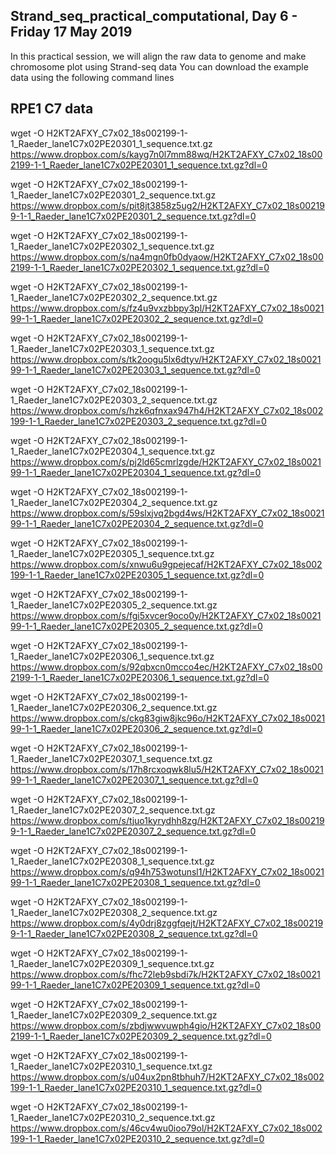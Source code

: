 ## Strand_seq_practical_computational, Day 6 - Friday 17 May 2019
In this practical session, we will align the raw data to genome and make chromosome plot using Strand-seq data
You can download the example data using the following command lines

## RPE1 C7 data
wget -O H2KT2AFXY_C7x02_18s002199-1-1_Raeder_lane1C7x02PE20301_1_sequence.txt.gz https://www.dropbox.com/s/kayg7n0l7mm88wq/H2KT2AFXY_C7x02_18s002199-1-1_Raeder_lane1C7x02PE20301_1_sequence.txt.gz?dl=0

wget -O H2KT2AFXY_C7x02_18s002199-1-1_Raeder_lane1C7x02PE20301_2_sequence.txt.gz https://www.dropbox.com/s/pit8jt3858z5ug2/H2KT2AFXY_C7x02_18s002199-1-1_Raeder_lane1C7x02PE20301_2_sequence.txt.gz?dl=0

wget -O H2KT2AFXY_C7x02_18s002199-1-1_Raeder_lane1C7x02PE20302_1_sequence.txt.gz https://www.dropbox.com/s/na4mgn0fb0dyaow/H2KT2AFXY_C7x02_18s002199-1-1_Raeder_lane1C7x02PE20302_1_sequence.txt.gz?dl=0

wget -O H2KT2AFXY_C7x02_18s002199-1-1_Raeder_lane1C7x02PE20302_2_sequence.txt.gz https://www.dropbox.com/s/fz4u9vxzbbpy3pl/H2KT2AFXY_C7x02_18s002199-1-1_Raeder_lane1C7x02PE20302_2_sequence.txt.gz?dl=0

wget -O H2KT2AFXY_C7x02_18s002199-1-1_Raeder_lane1C7x02PE20303_1_sequence.txt.gz https://www.dropbox.com/s/tk2oogu5lx6dtyv/H2KT2AFXY_C7x02_18s002199-1-1_Raeder_lane1C7x02PE20303_1_sequence.txt.gz?dl=0

wget -O H2KT2AFXY_C7x02_18s002199-1-1_Raeder_lane1C7x02PE20303_2_sequence.txt.gz https://www.dropbox.com/s/hzk6qfnxax947h4/H2KT2AFXY_C7x02_18s002199-1-1_Raeder_lane1C7x02PE20303_2_sequence.txt.gz?dl=0

wget -O H2KT2AFXY_C7x02_18s002199-1-1_Raeder_lane1C7x02PE20304_1_sequence.txt.gz https://www.dropbox.com/s/pj2ld65cmrlzgde/H2KT2AFXY_C7x02_18s002199-1-1_Raeder_lane1C7x02PE20304_1_sequence.txt.gz?dl=0

wget -O H2KT2AFXY_C7x02_18s002199-1-1_Raeder_lane1C7x02PE20304_2_sequence.txt.gz https://www.dropbox.com/s/59slxjvq2bgd4ws/H2KT2AFXY_C7x02_18s002199-1-1_Raeder_lane1C7x02PE20304_2_sequence.txt.gz?dl=0

wget -O H2KT2AFXY_C7x02_18s002199-1-1_Raeder_lane1C7x02PE20305_1_sequence.txt.gz https://www.dropbox.com/s/xnwu6u9gpejecaf/H2KT2AFXY_C7x02_18s002199-1-1_Raeder_lane1C7x02PE20305_1_sequence.txt.gz?dl=0

wget -O H2KT2AFXY_C7x02_18s002199-1-1_Raeder_lane1C7x02PE20305_2_sequence.txt.gz https://www.dropbox.com/s/fgi5xvcer9oco0y/H2KT2AFXY_C7x02_18s002199-1-1_Raeder_lane1C7x02PE20305_2_sequence.txt.gz?dl=0

wget -O H2KT2AFXY_C7x02_18s002199-1-1_Raeder_lane1C7x02PE20306_1_sequence.txt.gz https://www.dropbox.com/s/92qbxcn0mcco4ec/H2KT2AFXY_C7x02_18s002199-1-1_Raeder_lane1C7x02PE20306_1_sequence.txt.gz?dl=0

wget -O H2KT2AFXY_C7x02_18s002199-1-1_Raeder_lane1C7x02PE20306_2_sequence.txt.gz https://www.dropbox.com/s/ckg83giw8jkc96o/H2KT2AFXY_C7x02_18s002199-1-1_Raeder_lane1C7x02PE20306_2_sequence.txt.gz?dl=0

wget -O H2KT2AFXY_C7x02_18s002199-1-1_Raeder_lane1C7x02PE20307_1_sequence.txt.gz https://www.dropbox.com/s/17h8rcxoqwk8lu5/H2KT2AFXY_C7x02_18s002199-1-1_Raeder_lane1C7x02PE20307_1_sequence.txt.gz?dl=0

wget -O H2KT2AFXY_C7x02_18s002199-1-1_Raeder_lane1C7x02PE20307_2_sequence.txt.gz https://www.dropbox.com/s/tjuo1kyrydhh8zg/H2KT2AFXY_C7x02_18s002199-1-1_Raeder_lane1C7x02PE20307_2_sequence.txt.gz?dl=0

wget -O H2KT2AFXY_C7x02_18s002199-1-1_Raeder_lane1C7x02PE20308_1_sequence.txt.gz https://www.dropbox.com/s/q94h753wotunsl1/H2KT2AFXY_C7x02_18s002199-1-1_Raeder_lane1C7x02PE20308_1_sequence.txt.gz?dl=0

wget -O H2KT2AFXY_C7x02_18s002199-1-1_Raeder_lane1C7x02PE20308_2_sequence.txt.gz https://www.dropbox.com/s/4y0drj8zggfqejt/H2KT2AFXY_C7x02_18s002199-1-1_Raeder_lane1C7x02PE20308_2_sequence.txt.gz?dl=0

wget -O H2KT2AFXY_C7x02_18s002199-1-1_Raeder_lane1C7x02PE20309_1_sequence.txt.gz https://www.dropbox.com/s/fhc72leb9sbdi7k/H2KT2AFXY_C7x02_18s002199-1-1_Raeder_lane1C7x02PE20309_1_sequence.txt.gz?dl=0

wget -O H2KT2AFXY_C7x02_18s002199-1-1_Raeder_lane1C7x02PE20309_2_sequence.txt.gz https://www.dropbox.com/s/zbdjwwvuwph4gio/H2KT2AFXY_C7x02_18s002199-1-1_Raeder_lane1C7x02PE20309_2_sequence.txt.gz?dl=0

wget -O H2KT2AFXY_C7x02_18s002199-1-1_Raeder_lane1C7x02PE20310_1_sequence.txt.gz https://www.dropbox.com/s/u04ux2pn8tbhuh7/H2KT2AFXY_C7x02_18s002199-1-1_Raeder_lane1C7x02PE20310_1_sequence.txt.gz?dl=0

wget -O H2KT2AFXY_C7x02_18s002199-1-1_Raeder_lane1C7x02PE20310_2_sequence.txt.gz https://www.dropbox.com/s/46cv4wu0ioo79ol/H2KT2AFXY_C7x02_18s002199-1-1_Raeder_lane1C7x02PE20310_2_sequence.txt.gz?dl=0

